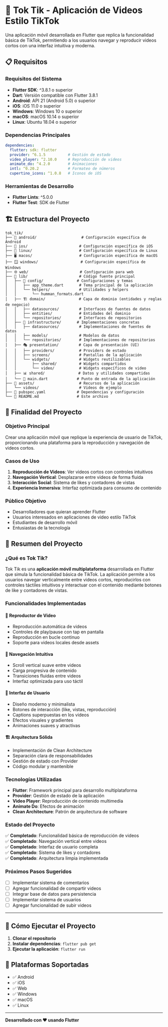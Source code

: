 # 🎥 Tok Tik - Aplicación de Videos Estilo TikTok

Una aplicación móvil desarrollada en Flutter que replica la funcionalidad básica de TikTok, permitiendo a los usuarios navegar y reproducir videos cortos con una interfaz intuitiva y moderna.

## 📋 Requisitos

### Requisitos del Sistema
- **Flutter SDK**: ^3.8.1 o superior
- **Dart**: Versión compatible con Flutter 3.8.1
- **Android**: API 21 (Android 5.0) o superior
- **iOS**: iOS 11.0 o superior
- **Windows**: Windows 10 o superior
- **macOS**: macOS 10.14 o superior
- **Linux**: Ubuntu 18.04 o superior

### Dependencias Principales
```yaml
dependencies:
  flutter: sdk: flutter
  provider: ^6.1.5          # Gestión de estado
  video_player: ^2.10.0     # Reproducción de videos
  animate_do: ^4.2.0        # Animaciones
  intl: ^0.20.2             # Formateo de números
  cupertino_icons: ^1.0.8   # Iconos de iOS
```

### Herramientas de Desarrollo
- **Flutter Lints**: ^5.0.0
- **Flutter Test**: SDK de Flutter

## 🏗️ Estructura del Proyecto

```
tok_tik/
├── 📱 android/                    # Configuración específica de Android
├── 🍎 ios/                       # Configuración específica de iOS
├── 🐧 linux/                     # Configuración específica de Linux
├── 🖥️ macos/                     # Configuración específica de macOS
├── 🪟 windows/                   # Configuración específica de Windows
├── 🌐 web/                       # Configuración para web
├── 📁 lib/                       # Código fuente principal
│   ├── 🎨 config/               # Configuraciones y temas
│   │   ├── app_theme.dart       # Tema principal de la aplicación
│   │   └── helpers/             # Utilidades y helpers
│   │       └── humman_formats.dart
│   ├── 🏗️ domain/               # Capa de dominio (entidades y reglas de negocio)
│   │   ├── datasources/         # Interfaces de fuentes de datos
│   │   ├── entities/            # Entidades del dominio
│   │   └── repositories/        # Interfaces de repositorios
│   ├── 🔧 infrastructure/       # Implementaciones concretas
│   │   ├── datasources/         # Implementaciones de fuentes de datos
│   │   ├── models/              # Modelos de datos
│   │   └── repositories/        # Implementaciones de repositorios
│   ├── 🎭 presentation/         # Capa de presentación (UI)
│   │   ├── providers/           # Providers de estado
│   │   ├── screens/             # Pantallas de la aplicación
│   │   └── widgets/             # Widgets reutilizables
│   │       ├── shared/          # Widgets compartidos
│   │       └── video/           # Widgets específicos de video
│   ├── 📊 shared/               # Datos y utilidades compartidas
│   └── 🚀 main.dart             # Punto de entrada de la aplicación
├── 📁 assets/                    # Recursos de la aplicación
│   └── videos/                  # Videos de ejemplo
├── 📄 pubspec.yaml              # Dependencias y configuración
└── 📖 README.md                 # Este archivo
```

## 🎯 Finalidad del Proyecto

### Objetivo Principal
Crear una aplicación móvil que replique la experiencia de usuario de TikTok, proporcionando una plataforma para la reproducción y navegación de videos cortos.

### Casos de Uso
1. **Reproducción de Videos**: Ver videos cortos con controles intuitivos
2. **Navegación Vertical**: Desplazarse entre videos de forma fluida
3. **Interacción Social**: Sistema de likes y contadores de vistas
4. **Experiencia Inmersiva**: Interfaz optimizada para consumo de contenido

### Público Objetivo
- Desarrolladores que quieran aprender Flutter
- Usuarios interesados en aplicaciones de video estilo TikTok
- Estudiantes de desarrollo móvil
- Entusiastas de la tecnología

## 📝 Resumen del Proyecto

### ¿Qué es Tok Tik?
Tok Tik es una **aplicación móvil multiplataforma** desarrollada en Flutter que simula la funcionalidad básica de TikTok. La aplicación permite a los usuarios navegar verticalmente entre videos cortos, reproducirlos con controles táctiles intuitivos y interactuar con el contenido mediante botones de like y contadores de vistas.

### Funcionalidades Implementadas

#### 🎥 **Reproductor de Video**
- Reproducción automática de videos
- Controles de play/pause con tap en pantalla
- Reproducción en bucle continuo
- Soporte para videos locales desde assets

#### 📱 **Navegación Intuitiva**
- Scroll vertical suave entre videos
- Carga progresiva de contenido
- Transiciones fluidas entre videos
- Interfaz optimizada para uso táctil

#### 🎨 **Interfaz de Usuario**
- Diseño moderno y minimalista
- Botones de interacción (like, vistas, reproducción)
- Captions superpuestas en los videos
- Efectos visuales y gradientes
- Animaciones suaves y atractivas

#### 🏗️ **Arquitectura Sólida**
- Implementación de Clean Architecture
- Separación clara de responsabilidades
- Gestión de estado con Provider
- Código modular y mantenible

### Tecnologías Utilizadas
- **Flutter**: Framework principal para desarrollo multiplataforma
- **Provider**: Gestión de estado de la aplicación
- **Video Player**: Reproducción de contenido multimedia
- **Animate Do**: Efectos de animación
- **Clean Architecture**: Patrón de arquitectura de software

### Estado del Proyecto
✅ **Completado**: Funcionalidad básica de reproducción de videos  
✅ **Completado**: Navegación vertical entre videos  
✅ **Completado**: Interfaz de usuario completa  
✅ **Completado**: Sistema de likes y contadores  
✅ **Completado**: Arquitectura limpia implementada  

### Próximos Pasos Sugeridos
- [ ] Implementar sistema de comentarios
- [ ] Agregar funcionalidad de compartir videos
- [ ] Integrar base de datos para persistencia
- [ ] Implementar sistema de usuarios
- [ ] Agregar funcionalidad de subir videos

---

## 🚀 Cómo Ejecutar el Proyecto

1. **Clonar el repositorio**
2. **Instalar dependencias**: `flutter pub get`
3. **Ejecutar la aplicación**: `flutter run`

## 📱 Plataformas Soportadas

- ✅ Android
- ✅ iOS  
- ✅ Web
- ✅ Windows
- ✅ macOS
- ✅ Linux

---

**Desarrollado con ❤️ usando Flutter**
